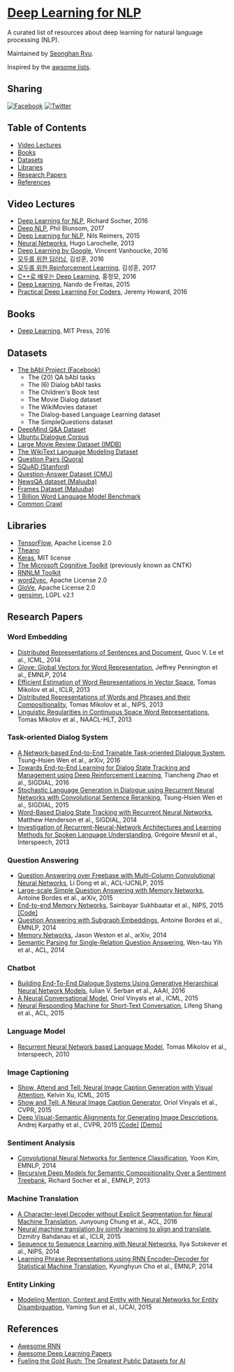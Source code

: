 # [Deep Learning for NLP](https://ryuseonghan.github.io/Deep-NLP) 

A curated list of resources about deep learning for natural language processing (NLP).

Maintained by [Seonghan Ryu](https://github.com/ryuseonghan).

Inspired by the [awsome lists](https://github.com/sindresorhus/awesome).

## Sharing

[![Facebook](https://github.com/ryuseonghan/Deep-NLP/blob/master/img/fb.png?raw=true)](https://www.facebook.com/sharer/sharer.php?u=https://ryuseonghan.github.io/Deep-NLP)
[![Twitter](https://github.com/ryuseonghan/Deep-NLP/blob/master/img/tt.png?raw=true)](http://twitter.com/home?status=https://ryuseonghan.github.io/Deep-NLP)

## Table of Contents

- [Video Lectures](#video-lectures)
- [Books](#books)
- [Datasets](#datasets)
- [Libraries](#libraries)
- [Research Papers](#research-papers)
- [References](#references)

## Video Lectures

- [Deep Learning for NLP](http://cs224d.stanford.edu/), Richard Socher, 2016
- [Deep NLP](https://github.com/oxford-cs-deepnlp-2017/lectures), Phil Blunsom, 2017 
- [Deep Learning for NLP](https://github.com/UKPLab/deeplearning4nlp-tutorial/tree/master/2015-10_Lecture), Nils Reimers, 2015
- [Neural Networks](http://info.usherbrooke.ca/hlarochelle/neural_networks/content.html), Hugo Larochelle, 2013
- [Deep Learning by Google](https://www.udacity.com/course/deep-learning--ud730), Vincent Vanhoucke, 2016
- [모두를 위한 딥러닝](http://hunkim.github.io/ml/), 김성훈, 2016
- [모두를 위한 Reinforcement Learning](http://hunkim.github.io/ml/), 김성훈, 2017
- [C++로 배우는 Deep Learning](http://blog.naver.com/atelierjpro), 홍정모, 2016
- [Deep Learning](https://www.youtube.com/playlist?list=PLE6Wd9FR--EfW8dtjAuPoTuPcqmOV53Fu), Nando de Freitas, 2015
- [Practical Deep Learning For Coders](http://course.fast.ai/), Jeremy Howard, 2016

## Books

- [Deep Learning](http://www.deeplearningbook.org/), MIT Press, 2016

## Datasets

- [The bAbI Project (Facebook)](https://research.fb.com/projects/babi/)
	- The (20) QA bAbI tasks
	- The (6) Dialog bAbI tasks
	- The Children's Book test
	- The Movie Dialog dataset
	- The WikiMovies dataset
	- The Dialog-based Language Learning dataset
	- The SimpleQuestions dataset
- [DeepMind Q&A Dataset](http://cs.nyu.edu/~kcho/DMQA/)
- [Ubuntu Dialogue Corpus](https://github.com/rkadlec/ubuntu-ranking-dataset-creator)
- [Large Movie Review Dataset (IMDB)](http://ai.stanford.edu/~amaas/data/sentiment/)
- [The WikiText Language Modeling Dataset](https://metamind.io/research/the-wikitext-long-term-dependency-language-modeling-dataset/)
- [Question Pairs (Quora)](https://data.quora.com/First-Quora-Dataset-Release-Question-Pairs)
- [SQuAD (Stanford)](https://rajpurkar.github.io/SQuAD-explorer/)
- [Question-Answer Dataset (CMU)](http://www.cs.cmu.edu/~ark/QA-data/)
- [NewsQA dataset (Maluuba)](https://datasets.maluuba.com/NewsQA)
- [Frames Dataset (Maluuba)](https://datasets.maluuba.com/Frames)
- [1 Billion Word Language Model Benchmark](http://www.statmt.org/lm-benchmark/)
- [Common Crawl](http://commoncrawl.org/the-data/)

## Libraries

- [TensorFlow](https://www.tensorflow.org/), Apache License 2.0
- [Theano](http://www.deeplearning.net/software/theano/)
- [Keras](https://keras.io/), MIT license
- [The Microsoft Cognitive Toolkit](https://www.microsoft.com/en-us/research/product/cognitive-toolkit/) (previously known as CNTK)
- [RNNLM Toolkit](http://www.fit.vutbr.cz/~imikolov/rnnlm/)
- [word2vec](https://code.google.com/p/word2vec/), Apache License 2.0
- [GloVe](https://github.com/stanfordnlp/GloVe), Apache License 2.0
- [gensimn](https://github.com/RaRe-Technologies/gensim), LGPL v2.1

## Research Papers
 
### Word Embedding

- [Distributed Representations of Sentences and Document](https://arxiv.org/abs/1405.4053), Quoc V. Le et al., ICML, 2014
- [Glove: Global Vectors for Word Representation](http://www-nlp.stanford.edu/pubs/glove.pdf), Jeffrey Pennington et al., EMNLP, 2014
- [Efficient Estimation of Word Representations in Vector Space](http://arxiv.org/pdf/1301.3781.pdf), Tomas Mikolov et al., ICLR, 2013
- [Distributed Representations of Words and Phrases and their Compositionality](http://arxiv.org/pdf/1310.4546.pdf), Tomas Mikolov et al., NIPS, 2013
- [Linguistic Regularities in Continuous Space Word Representations](http://research.microsoft.com/pubs/189726/rvecs.pdf), Tomas Mikolov et al., NAACL-HLT, 2013

### Task-oriented Dialog System

- [A Network-based End-to-End Trainable Task-oriented Dialogue System](https://arxiv.org/pdf/1604.04562v2.pdf), Tsung-Hsien Wen et al., arXiv, 2016
- [Towards End-to-End Learning for Dialog State Tracking and Management using Deep Reinforcement Learning](https://arxiv.org/abs/1606.02560), Tiancheng Zhao et al., SIGDIAL, 2016
- [Stochastic Language Generation in Dialogue using Recurrent Neural Networks with Convolutional Sentence Reranking](http://www.sigdial.org/workshops/conference16/proceedings/pdf/SIGDIAL39.pdf), Tsung-Hsien Wen et al., SIGDIAL, 2015
- [Word-Based Dialog State Tracking with Recurrent Neural Networks](http://www.sigdial.org/workshops/sigdial2014/proceedings/pdf/W14-4340.pdf), Matthew Henderson et al., SIGDIAL, 2014
- [Investigation of Recurrent-Neural-Network Architectures and Learning Methods for Spoken Language Understanding](https://www.microsoft.com/en-us/research/publication/investigation-of-recurrent-neural-network-architectures-and-learning-methods-for-spoken-language-understanding/), Grégoire Mesnil et al., Interspeech, 2013

### Question Answering

- [Question Answering over Freebase with Multi-Column Convolutional Neural Networks](http://www.anthology.aclweb.org/P/P15/P15-1026.pdf), Li Dong et al., ACL-IJCNLP, 2015
- [Large-scale Simple Question Answering with Memory Networks](https://arxiv.org/abs/1506.02075), Antoine Bordes et al., arXiv, 2015
- [End-to-end Memory Networks](https://arxiv.org/abs/1503.08895), Sainbayar Sukhbaatar et al., NIPS, 2015 [[Code]](https://github.com/facebook/MemNN)
- [Question Answering with Subgraph Embeddings](https://arxiv.org/pdf/1406.3676v3.pdf), Antoine Bordes et al., EMNLP, 2014
- [Memory Networks](https://arxiv.org/abs/1410.3916), Jason Weston et al., arXiv, 2014
- [Semantic Parsing for Single-Relation Question Answering](https://www.microsoft.com/en-us/research/publication/semantic-parsing-for-single-relation-question-answering/), Wen-tau Yih et al., ACL, 2014

### Chatbot

- [Building End-To-End Dialogue Systems Using Generative Hierarchical Neural Network Models](https://arxiv.org/abs/1507.04808), Iulian V. Serban et al., AAAI, 2016
- [A Neural Conversational Model](https://arxiv.org/abs/1506.05869), Oriol Vinyals et al., ICML, 2015
- [Neural Responding Machine for Short-Text Conversation](https://arxiv.org/abs/1503.02364), Lifeng Shang et al., ACL, 2015

### Language Model

- [Recurrent Neural Network based Language Model](http://www.fit.vutbr.cz/research/groups/speech/publi/2010/mikolov_interspeech2010_IS100722.pdf), Tomas Mikolov et al., Interspeech, 2010

### Image Captioning

- [Show, Attend and Tell: Neural Image Caption Generation with Visual Attention](https://arxiv.org/abs/1502.03044), Kelvin Xu, ICML, 2015
- [Show and Tell: A Neural Image Caption Generator](https://arxiv.org/abs/1411.4555), Oriol Vinyals et al., CVPR, 2015
- [Deep Visual-Semantic Alignments for Generating Image Descriptions](http://cs.stanford.edu/people/karpathy/cvpr2015.pdf), Andrej Karpathy et al., CVPR, 2015 [[Code]](https://github.com/karpathy/neuraltalk) [[Demo]](http://cs.stanford.edu/people/karpathy/deepimagesent/rankingdemo/)

### Sentiment Analysis

- [Convolutional Neural Networks for Sentence Classification](https://arxiv.org/abs/1408.5882), Yoon Kim, EMNLP, 2014
- [Recursive Deep Models for Semantic Compositionality Over a Sentiment Treebank](http://nlp.stanford.edu/~socherr/EMNLP2013_RNTN.pdf), Richard Socher et al., EMNLP, 2013

### Machine Translation

- [A Character-level Decoder without Explicit Segmentation for Neural Machine Translation](https://www.aclweb.org/anthology/P/P16/P16-1160.pdf), Junyoung Chung et al., ACL, 2016
- [Neural machine translation by jointly learning to align and translate](https://arxiv.org/abs/1409.0473), Dzmitry Bahdanau et al., ICLR, 2015
- [Sequence to Sequence Learning with Neural Networks](https://papers.nips.cc/paper/5346-sequence-to-sequence-learning-with-neural-networks.pdf), Ilya Sutskever et al., NIPS, 2014
- [Learning Phrase Representations using RNN Encoder–Decoder for Statistical Machine Translation](https://arxiv.org/abs/1406.1078), Kyunghyun Cho et al., EMNLP, 2014

### Entity Linking

- [Modeling Mention, Context and Entity with Neural Networks for Entity Disambiguation](http://ir.hit.edu.cn/~dytang/paper/ijcai2015/ijcai15-yaming.pdf), Yaming Sun et al., IJCAI, 2015

## References

- [Awesome RNN](https://github.com/kjw0612/awesome-rnn)
- [Awesome Deep Learning Papers](https://github.com/terryum/awesome-deep-learning-papers/)
- [Fueling the Gold Rush: The Greatest Public Datasets for AI](https://medium.com/startup-grind/fueling-the-ai-gold-rush-7ae438505bc2#.gt16rgbjr)